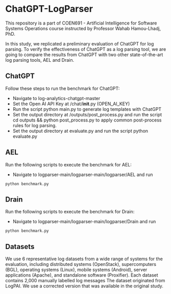 # ChatGPT-LogParser
This repository is a part of COEN691 - Artificial Intelligence for Software Systems Operations course instructed by Professor Wahab Hamou-Lhadj, PhD.

In this study, we replicated a preliminary evaluation of ChatGPT for log parsing. To verify the effectiveness of ChatGPT as a log parsing tool, we are going to compare the results from ChatGPT with two other state-of-the-art log parsing tools, AEL and Drain.


## ChatGPT
Follow these steps to run the benchmark for ChatGPT:
+ Navigate to log-analytics-chatgpt-master
+ Set the Open AI API Key at /chat/__init__.py (OPEN_AI_KEY)
+ Run the script python main.py to generate log templates with ChatGPT
+ Set the output directory at /outputs/post_process.py and run the script cd outputs && python post_process.py to apply common post-process rules for log parsing.
+ Set the output directory at evaluate.py and run the script python evaluate.py


## AEL


Run the following scripts to execute the benchmark for AEL:
+ Navigate to logparser-main/logparser-main/logparser/AEL and run

```
python benchmark.py
```

## Drain

Run the following scripts to execute the benchmark for Drain:
+ Navigate to logparser-main/logparser-main/logparser/Drain and run

```
python benchmark.py
```

## Datasets
We use 6 representative log datasets from a wide range of systems for the evaluation, including distributed systems (OpenStack), supercomputers (BGL), operating systems (Linux), mobile systems (Android), server applications (Apache), and standalone software (Proxifier). Each dataset contains 2,000 manually labelled log messages The dataset originated from LogPAI. We use a corrected version that was available in the original study.

